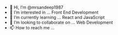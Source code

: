- 👋 Hi, I’m @mrsandeep1987
- 👀 I’m interested in ... Front End Development
- 🌱 I’m currently learning ... React and JavaScript
- 💞️ I’m looking to collaborate on ... Web Development
- 📫 How to reach me ... 

<!---
mrsandeep1987/mrsandeep1987 is a ✨ special ✨ repository because its `README.md` (this file) appears on your GitHub profile.
You can click the Preview link to take a look at your changes.
--->
